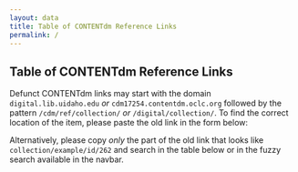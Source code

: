 ```yaml
---
layout: data
title: Table of CONTENTdm Reference Links
permalink: /
---
```


## Table of CONTENTdm Reference Links

Defunct CONTENTdm links may start with the domain `digital.lib.uidaho.edu` *or* `cdm17254.contentdm.oclc.org` followed by the pattern `/cdm/ref/collection/` *or* `/digital/collection/`. 
To find the correct location of the item, please paste the old link in the form below:

<div id="searchForm" class="mb-3"></div>

Alternatively, please copy *only* the part of the old link that looks like `collection/example/id/262` and search in the table below or in the fuzzy search available in the navbar.
